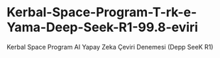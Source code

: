 # Kerbal-Space-Program-T-rk-e-Yama-Deep-Seek-R1-99.8-eviri
Kerbal Space Program AI Yapay Zeka Çeviri Denemesi (Depp SeeK R1)
